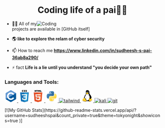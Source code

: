 <h1 align="center"><b>Coding life of a pai👨‍💻</b></h1>

<img align="right" alt="Coding" width="400" src="https://media3.giphy.com/media/v1.Y2lkPTc5MGI3NjExOHYxNDByY2h3bjZybjd0Z2V1OWM0NXp4MDVyZXhzZ3NtdTZueml4bSZlcD12MV9pbnRlcm5hbF9naWZfYnlfaWQmY3Q9Zw/tuCFp8rod0x3O/giphy.webp">


- 👨‍💻 All of my projects are available in [GitHub itself]

- **🌎 like to explore the relam of cyber security**

- 📫 How to reach me **https://www.linkedin.com/in/sudheesh-s-pai-36ab8a290/**

- ⚡ fact **Life is a lie until you understand "you decide your own  path"**

<h3 align="left">Languages and Tools:</h3>
<p align="left"> <a href="https://www.cprogramming.com/" target="_blank" rel="noreferrer"> <img src="https://raw.githubusercontent.com/devicons/devicon/master/icons/c/c-original.svg" alt="c" width="40" height="40"/> </a> <a href="https://www.w3schools.com/css/" target="_blank" rel="noreferrer"> <img src="https://raw.githubusercontent.com/devicons/devicon/master/icons/css3/css3-original-wordmark.svg" alt="css3" width="40" height="40"/> </a>  <a href="https://www.w3.org/html/" target="_blank" rel="noreferrer"> <img src="https://raw.githubusercontent.com/devicons/devicon/master/icons/html5/html5-original-wordmark.svg" alt="html5" width="40" height="40"/> </a>  <a href="https://www.python.org" target="_blank" rel="noreferrer"> <img src="https://raw.githubusercontent.com/devicons/devicon/master/icons/python/python-original.svg" alt="python" width="40" height="40"/> </a> <a href="https://tailwindcss.com/" target="_blank" rel="noreferrer"> <img src="https://www.vectorlogo.zone/logos/tailwindcss/tailwindcss-icon.svg" alt="tailwind" width="40" height="40"/> </a><a href="https://www.linux.org/" target="_blank" rel="noreferrer"> <img src="https://raw.githubusercontent.com/devicons/devicon/master/icons/linux/linux-original.svg" alt="linux" width="40" height="40"/> </a><a href="https://www.kali.org/get-kali/#kali-platforms" target="_blank" rel="noreferrer"> <img src="https://img.shields.io/badge/Kali-268BEE?style=for-the-badge&logo=kalilinux&logoColor=white"alt="kali" width="40" height="40"/> </a><a href="https://git-scm.com/" target="_blank" rel="noreferrer"> <img src="https://www.vectorlogo.zone/logos/git-scm/git-scm-icon.svg" alt="git" width="40" height="40"/> </a> </p>                                                                                     
[![My GitHub Stats](https://github-readme-stats.vercel.app/api/?username=sudheeshspai&count_private=true&theme=tokyonight&showicons=true )]
  
  
  
  
  
  
  
  
  
  
  
  
  
  
  
  
  
  
  
  
  
  
  
  
  
  
  
  
  
  
                                               
  
  
  
  
  
  
  

